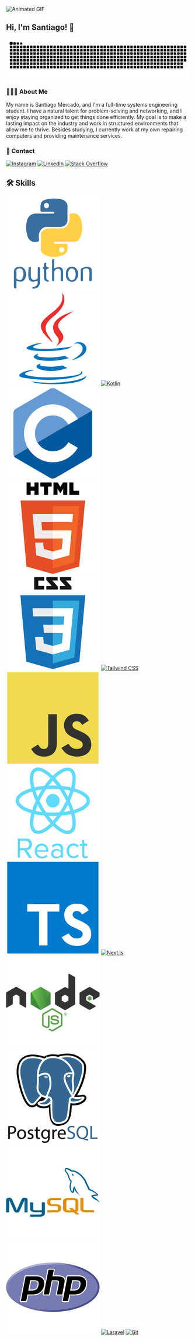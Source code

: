 <!-- Animated GIF -->
![Animated GIF](https://user-images.githubusercontent.com/73097560/115834477-dbab4500-a447-11eb-908a-139a6edaec5c.gif)

## Hi, I'm Santiago! 👋

![Grid Snake](https://github.com/1999AZZAR/1999AZZAR/raw/readme/resources/img/grid-snake.svg)

### 👨🏻‍💻 About Me
My name is Santiago Mercado, and I'm a full-time systems engineering student. I have a natural talent for problem-solving and networking, and I enjoy staying organized to get things done efficiently. My goal is to make a lasting impact on the industry and work in structured environments that allow me to thrive. Besides studying, I currently work at my own repairing computers and providing maintenance services.

### 🔗 Contact

[![Instagram](https://img.shields.io/badge/Instagram-E4405F?style=for-the-badge&logo=instagram&logoColor=white)](https://www.instagram.com/santi_mercado94/)
[![LinkedIn](https://img.shields.io/badge/linkedin-0A66C2?style=for-the-badge&logo=linkedin&logoColor=white)](https://www.linkedin.com/in/santiagomercadodev/)
[![Stack Overflow](https://img.shields.io/badge/stack%20overflow-FE7A16?logo=stack-overflow&logoColor=white&style=for-the-badge)](https://stackoverflow.com/users/26203984/santiago-mercado)

## 🛠 Skills

[![Python](https://raw.githubusercontent.com/devicons/devicon/master/icons/python/python-original-wordmark.svg)](https://www.python.org/)
[![Java](https://raw.githubusercontent.com/devicons/devicon/master/icons/java/java-original.svg)](https://www.java.com)
[![Kotlin](https://www.vectorlogo.zone/logos/kotlinlang/kotlinlang-icon.svg)](https://kotlinlang.org/)
[![C](https://raw.githubusercontent.com/devicons/devicon/master/icons/c/c-original.svg)](https://www.cprogramming.com/)
[![HTML5](https://raw.githubusercontent.com/devicons/devicon/master/icons/html5/html5-original-wordmark.svg)](https://www.w3.org/html/)
[![CSS3](https://raw.githubusercontent.com/devicons/devicon/master/icons/css3/css3-original-wordmark.svg)](https://www.w3schools.com/css/)
[![Tailwind CSS](https://www.vectorlogo.zone/logos/tailwindcss/tailwindcss-icon.svg)](https://tailwindcss.com/)
[![JavaScript](https://raw.githubusercontent.com/devicons/devicon/master/icons/javascript/javascript-original.svg)](https://developer.mozilla.org/en-US/docs/Web/JavaScript)
[![React](https://raw.githubusercontent.com/devicons/devicon/master/icons/react/react-original-wordmark.svg)](https://reactjs.org/)
[![TypeScript](https://raw.githubusercontent.com/devicons/devicon/master/icons/typescript/typescript-original.svg)](https://www.typescriptlang.org/)
[![Next.js](https://iconape.com/wp-content/files/gm/82643/svg/next-js.svg)](https://nextjs.org/)
[![Node.js](https://raw.githubusercontent.com/devicons/devicon/master/icons/nodejs/nodejs-original-wordmark.svg)](https://nodejs.org/)
[![PostgreSQL](https://raw.githubusercontent.com/devicons/devicon/master/icons/postgresql/postgresql-original-wordmark.svg)](https://www.postgresql.org/)
[![MySQL](https://raw.githubusercontent.com/devicons/devicon/master/icons/mysql/mysql-original-wordmark.svg)](https://www.mysql.com/)
[![PHP](https://raw.githubusercontent.com/devicons/devicon/master/icons/php/php-original.svg)](https://www.php.net/)
[![Laravel](https://cdn.worldvectorlogo.com/logos/laravel-2.svg)](https://laravel.com/)
[![Git](https://www.vectorlogo.zone/logos/git-scm/git-scm-icon.svg)](https://git-scm.com/)
